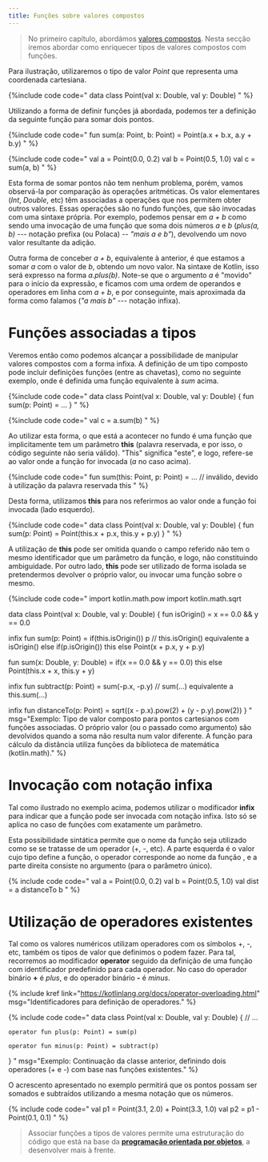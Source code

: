 ```yaml
---
title: Funções sobre valores compostos
---
```


>No primeiro capítulo, abordámos [valores compostos](../01_expressoes/valorescompostos). Nesta secção iremos abordar como enriquecer tipos de valores compostos com funções.

Para ilustração, utilizaremos o tipo de valor *Point* que representa uma coordenada cartesiana.

{%include code code="
data class Point(val x: Double, val y: Double)
"
%}

Utilizando a forma de definir funções já abordada, podemos ter a definição da seguinte função para somar dois pontos.

{%include code code="
fun sum(a: Point, b: Point) = Point(a.x + b.x, a.y + b.y)
"
%}


{%include code code="
val a = Point(0.0, 0.2)
val b = Point(0.5, 1.0)
val c = sum(a, b)
"
%}

Esta forma de somar pontos não tem nenhum problema, porém, vamos observá-la por comparação às operações aritméticas. Os  valor elementares (*Int*, *Double*, etc) têm associadas a operações que nos permitem obter outros valores.  Essas operações são no fundo funções, que são invocadas com uma sintaxe própria. Por exemplo, podemos pensar em *a + b* como sendo uma invocação de uma função que soma dois números *a* e *b* (*plus(a, b)* --- notação prefixa (ou Polaca) -- *"mais a e b"*), devolvendo um novo valor resultante da adição.

Outra forma de conceber *a + b*, equivalente à anterior, é que estamos a somar *a* com o valor de *b*, obtendo um novo valor. Na sintaxe de Kotlin, isso será expresso na forma *a.plus(b)*. Note-se que o argumento *a* é "movido" para o início da expressão, e ficamos com uma ordem de operandos e operadores em linha com *a + b*, e por conseguinte, mais aproximada da forma como falamos (*"a mais b"* --- notação infixa).


# Funções associadas a tipos
Veremos então como podemos alcançar a possibilidade de manipular valores compostos com a forma infixa. A definição de um tipo composto pode incluir definições funções (entre as chavetas), como no seguinte exemplo, onde é definida uma função equivalente à *sum* acima.

{%include code code="
data class Point(val x: Double, val y: Double) {
  fun sum(p: Point) = ...
}
"
%}


{%include code code="
val c = a.sum(b)
"
%}

Ao utilizar esta forma, o que está a acontecer no fundo é uma função que implicitamente tem um parâmetro **this** (palavra reservada, e por isso, o código seguinte não seria válido). "This" significa "este", e logo, refere-se ao valor onde a função for invocada (*a* no caso acima).

{%include code code="
fun sum(this: Point, p: Point) = ...   // inválido, devido à utilização da palavra reservada this
"
%}

Desta forma, utilizamos **this** para nos referirmos ao valor onde a função foi invocada (lado esquerdo).

{%include code code="
data class Point(val x: Double, val y: Double) {
  fun sum(p: Point) = Point(this.x + p.x, this.y + p.y)
}
"
%}

A utilização de **this** pode ser omitida quando o campo referido não tem o mesmo identificador que um parâmetro da função, e logo, não constituindo ambiguidade.  Por outro lado, **this** pode ser utilizado de forma isolada se pretendermos devolver o próprio valor, ou invocar uma função sobre o mesmo.

{%include code code="
import kotlin.math.pow
import kotlin.math.sqrt

data class Point(val x: Double, val y: Double) {
  fun isOrigin() = x == 0.0 && y == 0.0

  infix fun sum(p: Point) =
       if(this.isOrigin()) p           // this.isOrigin() equivalente a isOrigin()
       else if(p.isOrigin()) this
       else Point(x + p.x, y + p.y)

  fun sum(x: Double, y: Double) =
       if(x == 0.0 && y == 0.0) this
       else Point(this.x + x, this.y + y)

  infix fun subtract(p: Point) = sum(-p.x, -p.y)  // sum(...) equivalente a this.sum(...)

  infix fun distanceTo(p: Point) = sqrt((x - p.x).pow(2) + (y - p.y).pow(2))
}
"
msg="Exemplo: Tipo de valor composto para pontos cartesianos com funções associadas. O próprio valor (ou o passado como argumento) são devolvidos quando a soma não resulta num valor diferente. A função para cálculo da distância utiliza funções da biblioteca de matemática (kotlin.math)."
%}

# Invocação com notação infixa

Tal como ilustrado no exemplo acima, podemos utilizar o modificador **infix** para indicar que a função pode ser invocada com notação infixa. Isto só se aplica no caso de funções com exatamente um parâmetro.

Esta possibilidade sintática permite que o nome da função seja utilizado como se se tratasse de um operador (+, -, etc). A parte esquerda é o valor cujo tipo define a função, o operador corresponde ao nome da função , e a parte direita consiste no argumento (para o parâmetro único).

{% include code code="
val a = Point(0.0, 0.2)
val b = Point(0.5, 1.0)
val dist = a distanceTo b
"
%}

# Utilização de operadores existentes
Tal como os valores numéricos utilizam operadores com os símbolos +, -, etc, também os tipos de valor que definimos o podem fazer. Para tal, recorremos ao modificador **operator** seguido da definição de uma função com identificador predefinido para cada operador. No caso do operador binário **+** é *plus*, e do operador binário **-** é *minus*.

{% include kref link="https://kotlinlang.org/docs/operator-overloading.html"
msg="Identificadores para definição de operadores."
%}

{% include code code="
data class Point(val x: Double, val y: Double) {
    // ...

    operator fun plus(p: Point) = sum(p)

    operator fun minus(p: Point) = subtract(p)
}
"
msg="Exemplo: Continuação da classe anterior, definindo dois operadores (+ e -) com base nas funções existentes."
%}

O acrescento apresentado no exemplo permitirá que os pontos possam ser somados e subtraídos utilizando a mesma notação que os números.

{% include code code="
val p1 = Point(3.1, 2.0) + Point(3.3, 1.0)
val p2 = p1 - Point(0.1, 0.1)
"
%}

>Associar funções a tipos de valores permite uma estruturação do código que está na base da [**programação orientada por objetos**](../06_objetos), a desenvolver mais à frente.
